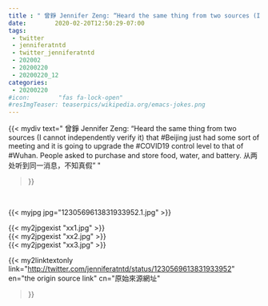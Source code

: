 ```yaml
---
title : " 曾錚 Jennifer Zeng: “Heard the same thing from two sources (I cannot independently verify it) that #Beijing just had some sort of meeting and it is going to upgrade the #COVID19 control level to that of #Wuhan. People asked to purchase and store food, water, and battery. 从两处听到同一消息，不知真假”  "
date:        2020-02-20T12:50:29-07:00
tags:
 - twitter
 - jenniferatntd
 - twitter_jenniferatntd
 - 202002
 - 20200220
 - 20200220_12
categories:
 - 20200220
#icon:        "fas fa-lock-open"
#resImgTeaser: teaserpics/wikipedia.org/emacs-jokes.png
---
```


{{< mydiv text=" 曾錚 Jennifer Zeng: “Heard the same thing from two sources (I cannot independently verify it) that #Beijing just had some sort of meeting and it is going to upgrade the #COVID19 control level to that of #Wuhan. People asked to purchase and store food, water, and battery. 从两处听到同一消息，不知真假”  "
>}}
<br>


 {{< myjpg jpg="1230569613831933952.1.jpg" >}}<br> 

{{< my2jpgexist "xx1.jpg" >}}<br>
{{< my2jpgexist "xx2.jpg" >}}<br>
{{< my2jpgexist "xx3.jpg" >}}<br>


{{< my2linktextonly link="http://twitter.com/jenniferatntd/status/1230569613831933952"
en="the origin source link" cn="原始來源網址"
>}}


<br>

